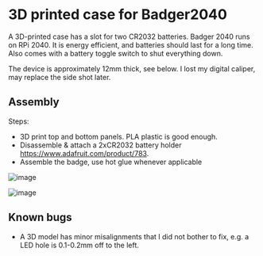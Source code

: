 # 3D printed case for Badger2040

A 3D-printed case has a slot for two CR2032 batteries. Badger 2040 runs
on RPi 2040. It is energy efficient, and batteries should last for a
long time. Also comes with a battery toggle switch to shut everything down.

The device is approximately 12mm thick, see below. I lost my digital
caliper, may replace the side shot later.

## Assembly

Steps:
- 3D print top and bottom panels. PLA plastic is good enough.
- Disassemble & attach a 2xCR2032 battery holder
  https://www.adafruit.com/product/783.
- Assemble the badge, use hot glue whenever applicable

![image](https://user-images.githubusercontent.com/198995/219485328-1d66b0d7-2c20-477a-9fee-6ed1c341de5f.png)

![image](https://user-images.githubusercontent.com/198995/221962577-9ab8847a-aaa5-4b5d-9cbb-67dff24e7f34.jpeg)

## Known bugs

- A 3D model has minor misalignments that I did not bother to fix,
  e.g. a LED hole is 0.1-0.2mm off to the left.
